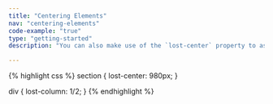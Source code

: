 ```yaml
---
title: "Centering Elements"
nav: "centering-elements"
code-example: "true"
type: "getting-started"
description: "You can also make use of the `lost-center` property to assign a `max-width` and `margin: auto` to an element and center it on the page. `clearfix` will automatically be applied in this case."

---
```


{% highlight css %}
section {
  lost-center: 980px;
}

div {
  lost-column: 1/2;
}
{% endhighlight %}
